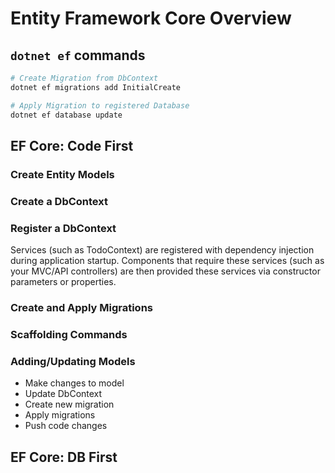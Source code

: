 # Entity Framework Core Overview

## `dotnet ef` commands

```sh
# Create Migration from DbContext
dotnet ef migrations add InitialCreate

# Apply Migration to registered Database
dotnet ef database update
```

## EF Core: Code First

### Create Entity Models

### Create a DbContext

### Register a DbContext

Services (such as TodoContext) are registered with dependency injection during application startup. Components that require these services (such as your MVC/API controllers) are then provided these services via constructor parameters or properties.

### Create and Apply Migrations

### Scaffolding Commands

### Adding/Updating Models

- Make changes to model
- Update DbContext
- Create new migration
- Apply migrations
- Push code changes

## EF Core: DB First
